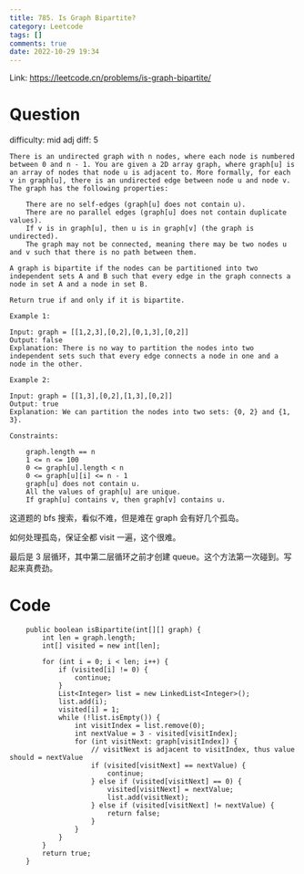 ```yaml
---
title: 785. Is Graph Bipartite?
category: Leetcode
tags: []
comments: true
date: 2022-10-29 19:34
---
```



Link: https://leetcode.cn/problems/is-graph-bipartite/

# Question

difficulty: mid
adj diff: 5

    There is an undirected graph with n nodes, where each node is numbered between 0 and n - 1. You are given a 2D array graph, where graph[u] is an array of nodes that node u is adjacent to. More formally, for each v in graph[u], there is an undirected edge between node u and node v. The graph has the following properties:

    	There are no self-edges (graph[u] does not contain u).
    	There are no parallel edges (graph[u] does not contain duplicate values).
    	If v is in graph[u], then u is in graph[v] (the graph is undirected).
    	The graph may not be connected, meaning there may be two nodes u and v such that there is no path between them.

    A graph is bipartite if the nodes can be partitioned into two independent sets A and B such that every edge in the graph connects a node in set A and a node in set B.

    Return true if and only if it is bipartite.

    Example 1:

    Input: graph = [[1,2,3],[0,2],[0,1,3],[0,2]]
    Output: false
    Explanation: There is no way to partition the nodes into two independent sets such that every edge connects a node in one and a node in the other.

    Example 2:

    Input: graph = [[1,3],[0,2],[1,3],[0,2]]
    Output: true
    Explanation: We can partition the nodes into two sets: {0, 2} and {1, 3}.

    Constraints:

    	graph.length == n
    	1 <= n <= 100
    	0 <= graph[u].length < n
    	0 <= graph[u][i] <= n - 1
    	graph[u] does not contain u.
    	All the values of graph[u] are unique.
    	If graph[u] contains v, then graph[v] contains u.

这道题的 bfs 搜索，看似不难，但是难在 graph 会有好几个孤岛。

如何处理孤岛，保证全都 visit 一遍，这个很难。

最后是 3 层循环，其中第二层循环之前才创建 queue。这个方法第一次碰到。写起来真费劲。

# Code

```
    public boolean isBipartite(int[][] graph) {
        int len = graph.length;
        int[] visited = new int[len];

        for (int i = 0; i < len; i++) {
            if (visited[i] != 0) {
                continue;
            }
            List<Integer> list = new LinkedList<Integer>();
            list.add(i);
            visited[i] = 1;
            while (!list.isEmpty()) {
                int visitIndex = list.remove(0);
                int nextValue = 3 - visited[visitIndex];
                for (int visitNext: graph[visitIndex]) {
                    // visitNext is adjacent to visitIndex, thus value should = nextValue
                    if (visited[visitNext] == nextValue) {
                        continue;
                    } else if (visited[visitNext] == 0) {
                        visited[visitNext] = nextValue;
                        list.add(visitNext);
                    } else if (visited[visitNext] != nextValue) {
                        return false;
                    }
                }
            }
        }
        return true;
    }
```
